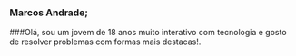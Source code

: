 ### Marcos Andrade;

###Olá, sou um jovem de 18 anos muito interativo com tecnologia e gosto de resolver problemas com formas mais destacas!.
